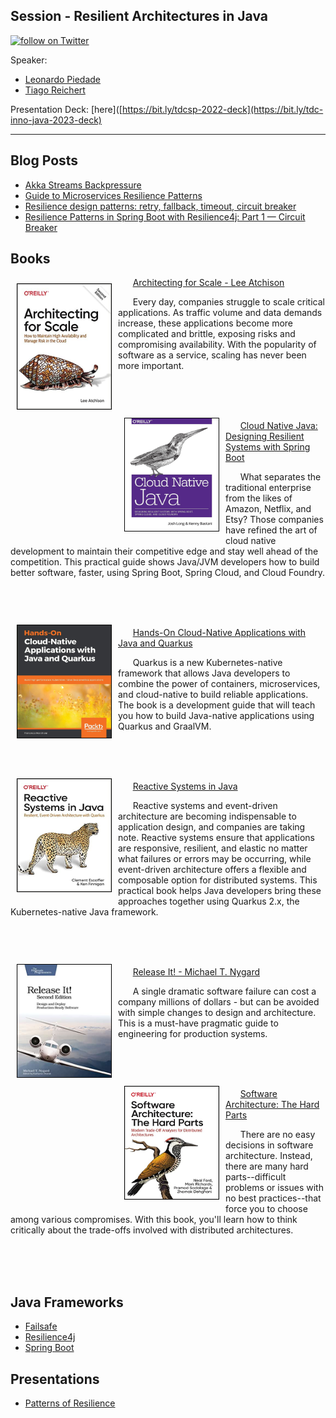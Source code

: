 ## Session - Resilient Architectures in Java

<a href="https://twitter.com/intent/follow?screen_name=leo_ap">
    <img src="https://img.shields.io/twitter/follow/leo_ap?style=social&logo=twitter" alt="follow on Twitter"></a>


Speaker:
* [Leonardo Piedade](https://bit.ly/linkedin-leoap)
* [Tiago Reichert](bit.ly/tiagoReichert)

Presentation Deck: [here]([https://bit.ly/tdcsp-2022-deck](https://bit.ly/tdc-inno-java-2023-deck)


---
## Blog Posts
* [Akka Streams Backpressure](https://blog.rockthejvm.com/akka-streams-backpressure/)
* [Guide to Microservices Resilience Patterns](https://www.jrebel.com/blog/microservices-resilience-patterns)
* [Resilience design patterns: retry, fallback, timeout, circuit breaker](https://blog.codecentric.de/en/2019/06/resilience-design-patterns-retry-fallback-timeout-circuit-breaker/)
* [Resilience Patterns in Spring Boot with Resilience4j: Part 1 — Circuit Breaker](https://medium.com/cloudnesil/resilience-patterns-in-spring-boot-with-resilience4j-part-1-circuit-breaker-5a49b6b1b100)

## Books

<img align="left" width="150" height="200" src="images/book_architecting_for_scale.jpg" style="margin:10px 10px 10px 10px; border: 1px solid black;">

&nbsp; &nbsp; &nbsp; [Architecting for Scale - Lee Atchison](https://www.amazon.com/Architecting-Scale-Maintain-Availability-Manage/dp/1492057177/)

&nbsp; &nbsp; &nbsp; Every day, companies struggle to scale critical applications. As traffic volume and data demands increase, these applications become more complicated and brittle, exposing risks and compromising availability. With the popularity of software as a service, scaling has never been more important.

<br>
<br>
<br>

<img align="left" width="150" height="180" src="images/book_cloud_native_java.jpg" style="margin:10px 10px 10px 10px; border: 1px solid black;">

&nbsp; &nbsp; &nbsp; [Cloud Native Java: Designing Resilient Systems with Spring Boot](https://www.amazon.com/Cloud-Native-Java-Designing-Resilient/dp/1449374646/)

&nbsp; &nbsp; &nbsp; What separates the traditional enterprise from the likes of Amazon, Netflix, and Etsy? Those companies have refined the art of cloud native development to maintain their competitive edge and stay well ahead of the competition. This practical guide shows Java/JVM developers how to build better software, faster, using Spring Boot, Spring Cloud, and Cloud Foundry.

<br>
<br>
<br>
<img align="left" width="150" height="180" src="images/book_cloud_native_applications_with_java.jpg" style="margin:10px 10px 10px 10px; border: 1px solid black;">

&nbsp; &nbsp; &nbsp; [Hands-On Cloud-Native Applications with Java and Quarkus](https://www.amazon.com/Hands-Cloud-Native-Applications-Quarkus-Kubernetes-native/dp/1838821473/)

&nbsp; &nbsp; &nbsp; Quarkus is a new Kubernetes-native framework that allows Java developers to combine the power of containers, microservices, and cloud-native to build reliable applications. The book is a development guide that will teach you how to build Java-native applications using Quarkus and GraalVM.

<br>
<br>
<br>

<img align="left" width="150" height="180" src="images/book_reactive_systems_in_java.jpg" style="margin:10px 10px 10px 10px; border: 1px solid black;">

&nbsp; &nbsp; &nbsp; [Reactive Systems in Java](https://www.amazon.com/Reactive-Systems-Java-Clement-Escoffier-ebook/dp/B09LKR8VSG/)

&nbsp; &nbsp; &nbsp; Reactive systems and event-driven architecture are becoming indispensable to application design, and companies are taking note. Reactive systems ensure that applications are responsive, resilient, and elastic no matter what failures or errors may be occurring, while event-driven architecture offers a flexible and composable option for distributed systems. This practical book helps Java developers bring these approaches together using Quarkus 2.x, the Kubernetes-native Java framework.

<br>
<br>
<br>

<img align="left" width="150" height="180" src="images/book_release_it.jpg" style="margin:10px 10px 10px 10px; border: 1px solid black;">

&nbsp; &nbsp; &nbsp; [Release It! - Michael T. Nygard](https://www.amazon.com/Release-Design-Deploy-Production-Ready-Software/dp/1680502395/)

&nbsp; &nbsp; &nbsp; A single dramatic software failure can cost a company millions of dollars - but can be avoided with simple changes to design and architecture. This is a must-have pragmatic guide to engineering for production systems.

<br>
<br>
<br>

<img align="left" width="150" height="180" src="images/book_software_architecture_the_hard_parts.jpg" style="margin:10px 10px 10px 10px; border: 1px solid black;">

&nbsp; &nbsp; &nbsp; [Software Architecture: The Hard Parts](https://www.amazon.com/Software-Architecture-Trade-Off-Distributed-Architectures/dp/1492086894/)

&nbsp; &nbsp; &nbsp; There are no easy decisions in software architecture. Instead, there are many hard parts--difficult problems or issues with no best practices--that force you to choose among various compromises. With this book, you'll learn how to think critically about the trade-offs involved with distributed architectures.

<br>
<br>
<br>

## Java Frameworks

* [Failsafe](https://failsafe.dev/)
* [Resilience4j](https://resilience4j.readme.io/)
* [Spring Boot](https://spring.io/projects/spring-boot)

## Presentations
* [Patterns of Resilience](https://www.slideshare.net/ufried/patterns-of-resilience)


